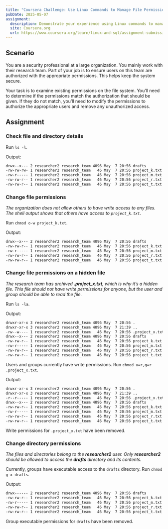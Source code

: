 ```yaml
---
title: "Coursera Challenge: Use Linux Commands to Manage File Permissions"
pubDate: 2025-05-07
assignment:
  description: Demonstrate your experience using Linux commands to manage file permissions.
  site: Coursera.org
  url: https://www.coursera.org/learn/linux-and-sql/assignment-submission/3qweg/portfolio-activity-use-linux-commands-to-manage-file-permissions/attempt
---
```


## Scenario

You are a security professional at a large organization. You mainly work with their research team. Part of your job is to ensure users on this team are authorized with the appropriate permissions. This helps keep the system secure.

Your task is to examine existing permissions on the file system. You’ll need to determine if the permissions match the authorization that should be given. If they do not match, you’ll need to modify the permissions to authorize the appropriate users and remove any unauthorized access.

## Assignment

### Check file and directory details

Run `ls -l`.

Output:

```bash
drwx--x--- 2 researcher2 research_team 4096 May  7 20:56 drafts
-rw-rw-rw- 1 researcher2 research_team   46 May  7 20:56 project_k.txt
-rw-r----- 1 researcher2 research_team   46 May  7 20:56 project_m.txt
-rw-rw-r-- 1 researcher2 research_team   46 May  7 20:56 project_r.txt
-rw-rw-r-- 1 researcher2 research_team   46 May  7 20:56 project_t.txt
```

### Change file permissions

*The organization does not allow others to have write access to any files. The shell output shows that others have access to `project_k.txt`.*

Run `chmod o-w project_k.txt`.

Output:

```bash
drwx--x--- 2 researcher2 research_team 4096 May  7 20:56 drafts
-rw-rw-r-- 1 researcher2 research_team   46 May  7 20:56 project_k.txt
-rw-r----- 1 researcher2 research_team   46 May  7 20:56 project_m.txt
-rw-rw-r-- 1 researcher2 research_team   46 May  7 20:56 project_r.txt
-rw-rw-r-- 1 researcher2 research_team   46 May  7 20:56 project_t.txt
```

### Change file permissions on a hidden file

*The research team has archived **.project_x.txt**, which is why it’s a hidden file. This file should not have write permissions for anyone, but the user and group should be able to read the file.*

Run `ls -la`.

Output:

```bash
drwxr-xr-x 3 researcher2 research_team 4096 May  7 20:56 .
drwxr-xr-x 3 researcher2 research_team 4096 May  7 21:39 ..
-rw--w---- 1 researcher2 research_team   46 May  7 20:56 .project_x.txt
drwx--x--- 2 researcher2 research_team 4096 May  7 20:56 drafts
-rw-rw-r-- 1 researcher2 research_team   46 May  7 20:56 project_k.txt
-rw-r----- 1 researcher2 research_team   46 May  7 20:56 project_m.txt
-rw-rw-r-- 1 researcher2 research_team   46 May  7 20:56 project_r.txt
-rw-rw-r-- 1 researcher2 research_team   46 May  7 20:56 project_t.txt
```

Users and groups currently have write permissions. Run `chmod u=r,g=r .project_x.txt`.

Output:

```bash
drwxr-xr-x 3 researcher2 research_team 4096 May  7 20:56 .
drwxr-xr-x 3 researcher2 research_team 4096 May  7 21:39 ..
-r--r----- 1 researcher2 research_team   46 May  7 20:56 .project_x.txt
drwx--x--- 2 researcher2 research_team 4096 May  7 20:56 drafts
-rw-rw-r-- 1 researcher2 research_team   46 May  7 20:56 project_k.txt
-rw-r----- 1 researcher2 research_team   46 May  7 20:56 project_m.txt
-rw-rw-r-- 1 researcher2 research_team   46 May  7 20:56 project_r.txt
-rw-rw-r-- 1 researcher2 research_team   46 May  7 20:56 project_t.txt
```

Write permissions for `.project_x.txt` have been removed.

### Change directory permissions

*The files and directories belong to the **researcher2** user. Only **researcher2** should be allowed to access the **drafts** directory and its contents.*

Currently, groups have executable access to the `drafts` directory. Run `chmod g-x drafts`.

Output:

```bash
drwx------ 2 researcher2 research_team 4096 May  7 20:56 drafts
-rw-rw-r-- 1 researcher2 research_team   46 May  7 20:56 project_k.txt
-rw-r----- 1 researcher2 research_team   46 May  7 20:56 project_m.txt
-rw-rw-r-- 1 researcher2 research_team   46 May  7 20:56 project_r.txt
-rw-rw-r-- 1 researcher2 research_team   46 May  7 20:56 project_t.txt
```

Group executable permissions for `drafts` have been removed.
